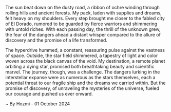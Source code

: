 
The sun beat down on the dusty road, a ribbon of ochre winding through rolling hills and ancient forests. My pack, laden with supplies and dreams, felt heavy on my shoulders. Every step brought me closer to the fabled city of El Dorado, rumored to be guarded by fierce warriors and shimmering with untold riches. With each passing day, the thrill of the unknown grew, the fear of the dangers ahead a distant whisper compared to the allure of discovery and the promise of a life transformed. 

The hyperdrive hummed, a constant, reassuring pulse against the vastness of space. Outside, the star field shimmered, a tapestry of light and color woven across the black canvas of the void. My destination, a remote planet orbiting a dying star, promised both breathtaking beauty and scientific marvel. The journey, though, was a challenge. The dangers lurking in the interstellar expanse were as numerous as the stars themselves, each a potential threat to our fragile ship and the dreams we carried within. But the promise of discovery, of unraveling the mysteries of the universe, fueled our courage and pushed us ever onward. 

~ By Hozmi - 01 October 2024
